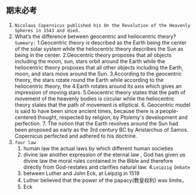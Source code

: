 ## 期末必考 ##
1. `Nicolaus Copernicus published his On the Revolution of the Heavenly Spheres in 1543 and died.`
2. What’s the difference between geocentric and heliocentric theory?
    `Summary:`
    1.Geocentric theory is described as the Earth being the center of the solar system while the heliocentric theory describes the Sun as being in the center.
    2.Geocentric theory proposes that all objects including the moon, sun, stars orbit around the Earth while the heliocentric theory proposes that all other objects including the Earth, moon, and stars move around the Sun.
    3.According to the geocentric theory, the stars rotate round the Earth while according to the heliocentric theory, the 
    4.Earth  rotates around its axis which gives an impression of moving stars.
    5.Geocentric theory states that the path of movement of the heavenly bodies is circular while the heliocentric theory states that the path of movement is elliptical.
    6. Geocentric model is said to have been since ancient times, because there is a people-centered thought, respected by religion, by Ptolemy's development and perfection.
    7. The notion that the Earth revolves around the Sun had been proposed as early as the 3rd century BC by Aristarchus of Samos. Copernicus perfected and adhered to his doctrine.
3. `four law`
    1. human law
        the actual laws by which different  human societies 
    2. divine law
        another expression of the eternal law , God has given us divine law the moral rules contained in the Bible and therefore directly from God-restates and clarifies natural law.
4.`Leipzig Debate`
    1. between Luther and John Eck, at Leipzig in 1519
    2. Luther believed that the power of the papacy(教皇权利) was limite。
    3. Eck
    
